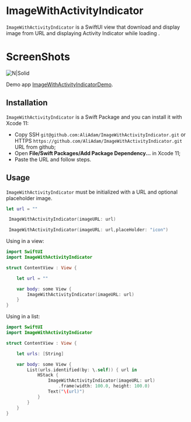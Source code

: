 # ImageWithActivityIndicator



`ImageWithActivityIndicator` is a SwiftUI view that download and  display image from URL  and displaying Activity Indicator while loading . 

# ScreenShots

![N|Solid](https://github.com/AliAdam/ImageWithActivityIndicatorDemo/blob/master/preview.gif?raw=true)

 Demo app [ImageWithActivityIndicatorDemo](https://github.com/AliAdam/ImageWithActivityIndicatorDemo).

## Installation

`ImageWithActivityIndicator` is a Swift Package and you can install it with Xcode 11:
- Copy SSH `git@github.com:AliAdam/ImageWithActivityIndicator.git` or HTTPS `https://github.com/AliAdam/ImageWithActivityIndicator.git` URL from github;
- Open **File/Swift Packages/Add Package Dependency...** in Xcode 11;
- Paste the URL and follow steps.

## Usage

`ImageWithActivityIndicator` must be initialized with a URL and optional placeholder image.

```swift
let url = ""

 ImageWithActivityIndicator(imageURL: url)

 ImageWithActivityIndicator(imageURL: url,placeHolder: "icon")
``` 

Using in a view:

```swift
import SwiftUI
import ImageWithActivityIndicator

struct ContentView : View {

    let url = ""

    var body: some View {
        ImageWithActivityIndicator(imageURL: url)
    }
}
```

Using in a list:

```swift
import SwiftUI
import ImageWithActivityIndicator

struct ContentView : View {

    let urls: [String]

    var body: some View {
        List(urls.identified(by: \.self)) { url in
            HStack {
                ImageWithActivityIndicator(imageURL: url)
                    .frame(width: 100.0, height: 100.0)
                Text("\(url)")
            }
        }
    }
}
```


